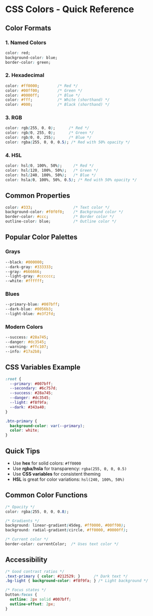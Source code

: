 # CSS Colors - Quick Reference

## Color Formats

### 1. Named Colors
```css
color: red;
background-color: blue;
border-color: green;
```

### 2. Hexadecimal
```css
color: #ff0000;        /* Red */
color: #00ff00;        /* Green */
color: #0000ff;        /* Blue */
color: #fff;           /* White (shorthand) */
color: #000;           /* Black (shorthand) */
```

### 3. RGB
```css
color: rgb(255, 0, 0);      /* Red */
color: rgb(0, 255, 0);      /* Green */
color: rgb(0, 0, 255);      /* Blue */
color: rgba(255, 0, 0, 0.5); /* Red with 50% opacity */
```

### 4. HSL
```css
color: hsl(0, 100%, 50%);     /* Red */
color: hsl(120, 100%, 50%);   /* Green */
color: hsl(240, 100%, 50%);   /* Blue */
color: hsla(0, 100%, 50%, 0.5); /* Red with 50% opacity */
```

## Common Properties

```css
color: #333;                  /* Text color */
background-color: #f0f0f0;    /* Background color */
border-color: #ccc;           /* Border color */
outline-color: blue;          /* Outline color */
```

## Popular Color Palettes

### Grays
```css
--black: #000000;
--dark-gray: #333333;
--gray: #666666;
--light-gray: #cccccc;
--white: #ffffff;
```

### Blues
```css
--primary-blue: #007bff;
--dark-blue: #0056b3;
--light-blue: #e3f2fd;
```

### Modern Colors
```css
--success: #28a745;
--danger: #dc3545;
--warning: #ffc107;
--info: #17a2b8;
```

## CSS Variables Example

```css
:root {
  --primary: #007bff;
  --secondary: #6c757d;
  --success: #28a745;
  --danger: #dc3545;
  --light: #f8f9fa;
  --dark: #343a40;
}

.btn-primary {
  background-color: var(--primary);
  color: white;
}
```

## Quick Tips

- Use **hex** for solid colors: `#ff0000`
- Use **rgba/hsla** for transparency: `rgba(255, 0, 0, 0.5)`
- Use **CSS variables** for consistent theming
- **HSL** is great for color variations: `hsl(240, 100%, 50%)`

## Common Color Functions

```css
/* Opacity */
color: rgba(255, 0, 0, 0.8);

/* Gradients */
background: linear-gradient(45deg, #ff0000, #00ff00);
background: radial-gradient(circle, #ff0000, #0000ff);

/* Current color */
border-color: currentColor;  /* Uses text color */
```

## Accessibility

```css
/* Good contrast ratios */
.text-primary { color: #212529; }      /* Dark text */
.bg-light { background-color: #f8f9fa; } /* Light background */

/* Focus states */
button:focus {
  outline: 2px solid #007bff;
  outline-offset: 2px;
}
```
